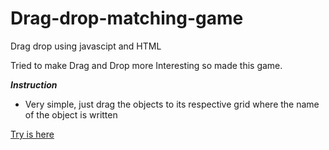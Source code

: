 # Drag-drop-matching-game
Drag drop using javascipt and HTML

Tried to make Drag and Drop more Interesting so made this game.

**_Instruction_**
- Very simple, just drag the objects to its respective grid where the name of the object is written

[Try is here]()
